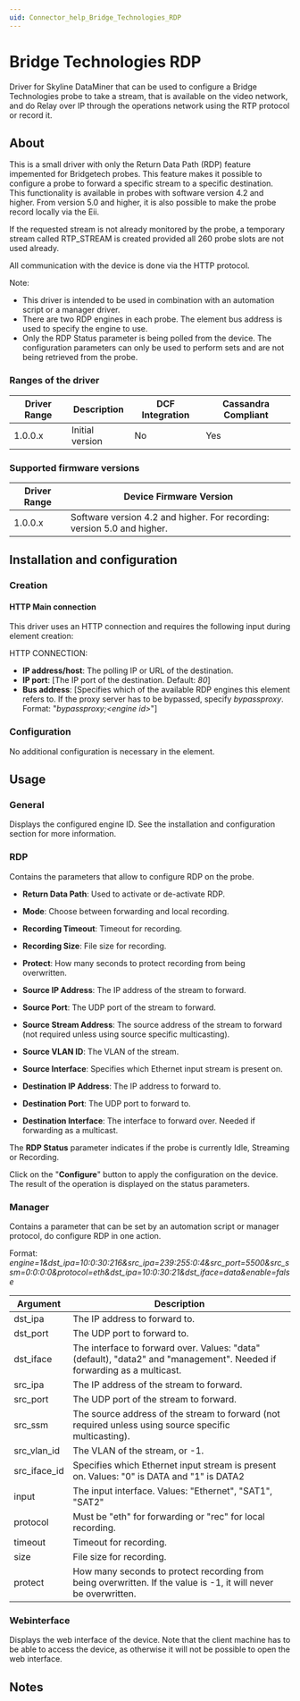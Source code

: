 ```yaml
---
uid: Connector_help_Bridge_Technologies_RDP
---
```


# Bridge Technologies RDP

Driver for Skyline DataMiner that can be used to configure a Bridge Technologies probe to take a stream, that is available on the video network, and do Relay over IP through the operations network using the RTP protocol or record it.

## About

This is a small driver with only the Return Data Path (RDP) feature impemented for Bridgetech probes. This feature makes it possible to configure a probe to forward a specific stream to a specific destination. This functionality is available in probes with software version 4.2 and higher. From version 5.0 and higher, it is also possible to make the probe record locally via the Eii.

If the requested stream is not already monitored by the probe, a temporary stream called RTP_STREAM is created provided all 260 probe slots are not used already.

All communication with the device is done via the HTTP protocol.

Note:

- This driver is intended to be used in combination with an automation script or a manager driver.
- There are two RDP engines in each probe. The element bus address is used to specify the engine to use.
- Only the RDP Status parameter is being polled from the device. The configuration parameters can only be used to perform sets and are not being retrieved from the probe.

### Ranges of the driver

| **Driver Range** | **Description** | **DCF Integration** | **Cassandra Compliant** |
|------------------|-----------------|---------------------|-------------------------|
| 1.0.0.x          | Initial version | No                  | Yes                     |

### Supported firmware versions

| **Driver Range** | **Device Firmware Version**                                             |
|------------------|-------------------------------------------------------------------------|
| 1.0.0.x          | Software version 4.2 and higher. For recording: version 5.0 and higher. |

## Installation and configuration

### Creation

#### HTTP Main connection

This driver uses an HTTP connection and requires the following input during element creation:

HTTP CONNECTION:

- **IP address/host**: The polling IP or URL of the destination.
- **IP port**: \[The IP port of the destination. Default: *80*\]
- **Bus address**: \[Specifies which of the available RDP engines this element refers to. If the proxy server has to be bypassed, specify *bypassproxy*. Format: "*bypassproxy;\<engine id\>*"\]

### Configuration

No additional configuration is necessary in the element.

## Usage

### General

Displays the configured engine ID. See the installation and configuration section for more information.

### RDP

Contains the parameters that allow to configure RDP on the probe.

- **Return Data Path**: Used to activate or de-activate RDP.

- **Mode**: Choose between forwarding and local recording.

- **Recording Timeout**: Timeout for recording.

- **Recording Size**: File size for recording.

- **Protect**: How many seconds to protect recording from being overwritten.

- **Source IP Address**: The IP address of the stream to forward.

- **Source Port**: The UDP port of the stream to forward.

- **Source Stream Address**: The source address of the stream to forward (not required unless using source specific multicasting).

- **Source VLAN ID**: The VLAN of the stream.

- **Source Interface**: Specifies which Ethernet input stream is present on.

- **Destination IP Address**: The IP address to forward to.

- **Destination Port**: The UDP port to forward to.

- **Destination Interface**: The interface to forward over. Needed if forwarding as a multicast.

The **RDP Status** parameter indicates if the probe is currently Idle, Streaming or Recording.

Click on the "**Configure**" button to apply the configuration on the device. The result of the operation is displayed on the status parameters.

### Manager

Contains a parameter that can be set by an automation script or manager protocol, do configure RDP in one action.

Format: *engine=1&dst_ipa=10:0:30:216&src_ipa=239:255:0:4&src_port=5500&src_ssm=0:0:0:0&protocol=eth&dst_ipa=10:0:30:21&dst_iface=data&enable=false*

| **Argument** | **Description**                                                                                                         |
|--------------|-------------------------------------------------------------------------------------------------------------------------|
| dst_ipa      | The IP address to forward to.                                                                                           |
| dst_port     | The UDP port to forward to.                                                                                             |
| dst_iface    | The interface to forward over. Values: "data" (default), "data2" and "management". Needed if forwarding as a multicast. |
| src_ipa      | The IP address of the stream to forward.                                                                                |
| src_port     | The UDP port of the stream to forward.                                                                                  |
| src_ssm      | The source address of the stream to forward (not required unless using source specific multicasting).                   |
| src_vlan_id  | The VLAN of the stream, or -1.                                                                                          |
| src_iface_id | Specifies which Ethernet input stream is present on. Values: "0" is DATA and "1" is DATA2                               |
| input        | The input interface. Values: "Ethernet", "SAT1", "SAT2"                                                                 |
| protocol     | Must be "eth" for forwarding or "rec" for local recording.                                                              |
| timeout      | Timeout for recording.                                                                                                  |
| size         | File size for recording.                                                                                                |
| protect      | How many seconds to protect recording from being overwritten. If the value is -1, it will never be overwritten.         |

### Webinterface

Displays the web interface of the device. Note that the client machine has to be able to access the device, as otherwise it will not be possible to open the web interface.

## Notes
